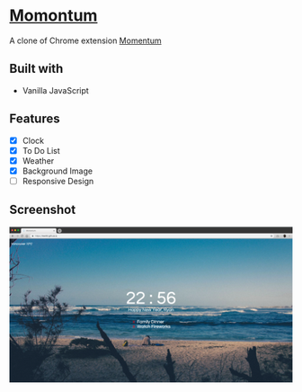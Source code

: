 # [Momontum](https://rlee92.github.io/)

A clone of Chrome extension [Momentum](https://chrome.google.com/webstore/detail/momentum/laookkfknpbbblfpciffpaejjkokdgca?hl=en)

## Built with
- Vanilla JavaScript

## Features
- [x] Clock
- [x] To Do List
- [x] Weather
- [x] Background Image
- [ ] Responsive Design

## Screenshot
![Screenshot](https://github.com/rlee92/toy-projects/blob/master/1-Momontum/Momontum_example.png)
